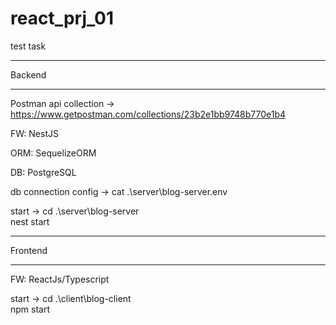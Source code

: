 # react_prj_01
test task
_____

Backend
_____


Postman api collection -> https://www.getpostman.com/collections/23b2e1bb9748b770e1b4

FW: NestJS

ORM: SequelizeORM

DB: PostgreSQL

db connection config -> cat .\server\blog-server\.env

start -> cd .\server\blog-server\
nest start
_____

Frontend
_____

FW: ReactJs/Typescript

start -> cd .\client\blog-client\
npm start
